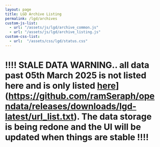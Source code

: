 ```yaml
---
layout: page
title: LGD Archive Listing
permalink: /lgd/archives
custom-js-list:
  - url: "/assets/js/lgd/archive_common.js"
  - url: "/assets/js/lgd/archive_listing.js"
custom-css-list:
  - url:  "/assets/css/lgd/status.css"
---
```


# !!!! StALE DATA WARNING.. all data past 05th March 2025 is not listed here and is only listed [here](https://github.com/ramSeraph/opendata/releases/downloads/lgd-latest/url_list.txt)](https://github.com/ramSeraph/opendata/releases/downloads/lgd-latest/url_list.txt). The data storage is being redone and the UI will be updated when things are stable !!!!

<span id='call_status'></span>
<div id='archive_list'></div>
